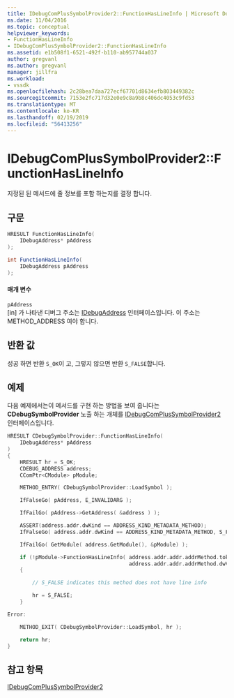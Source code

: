 ```yaml
---
title: IDebugComPlusSymbolProvider2::FunctionHasLineInfo | Microsoft Docs
ms.date: 11/04/2016
ms.topic: conceptual
helpviewer_keywords:
- FunctionHasLineInfo
- IDebugComPlusSymbolProvider2::FunctionHasLineInfo
ms.assetid: e1b508f1-6521-492f-b110-ab957744a037
author: gregvanl
ms.author: gregvanl
manager: jillfra
ms.workload:
- vssdk
ms.openlocfilehash: 2c28bea7daa727ecf67701d8634efb803449382c
ms.sourcegitcommit: 7153e2fc717d32e0e9c8a9b8c406dc4053c9fd53
ms.translationtype: MT
ms.contentlocale: ko-KR
ms.lasthandoff: 02/19/2019
ms.locfileid: "56413256"
---
```

# <a name="idebugcomplussymbolprovider2functionhaslineinfo"></a>IDebugComPlusSymbolProvider2::FunctionHasLineInfo
지정된 된 메서드에 줄 정보를 포함 하는지를 결정 합니다.

## <a name="syntax"></a>구문

```cpp
HRESULT FunctionHasLineInfo(
    IDebugAddress* pAddress
);
```

```csharp
int FunctionHasLineInfo(
    IDebugAddress pAddress
);
```

#### <a name="parameters"></a>매개 변수
`pAddress`  
[in] 가 나타낸 디버그 주소는 [IDebugAddress](../../../extensibility/debugger/reference/idebugaddress.md) 인터페이스입니다. 이 주소는 METHOD_ADDRESS 여야 합니다.

## <a name="return-value"></a>반환 값
성공 하면 반환 `S_OK`이 고, 그렇지 않으면 반환 `S_FALSE`합니다.

## <a name="example"></a>예제
다음 예제에서는이 메서드를 구현 하는 방법을 보여 줍니다는 **CDebugSymbolProvider** 노출 하는 개체를 [IDebugComPlusSymbolProvider2](../../../extensibility/debugger/reference/idebugcomplussymbolprovider2.md) 인터페이스입니다.

```cpp
HRESULT CDebugSymbolProvider::FunctionHasLineInfo(
    IDebugAddress* pAddress
)
{
    HRESULT hr = S_OK;
    CDEBUG_ADDRESS address;
    CComPtr<CModule> pModule;

    METHOD_ENTRY( CDebugSymbolProvider::LoadSymbol );

    IfFalseGo( pAddress, E_INVALIDARG );

    IfFailGo( pAddress->GetAddress( &address ) );

    ASSERT(address.addr.dwKind == ADDRESS_KIND_METADATA_METHOD);
    IfFalseGo( address.addr.dwKind == ADDRESS_KIND_METADATA_METHOD, S_FALSE );

    IfFailGo( GetModule( address.GetModule(), &pModule) );

    if (!pModule->FunctionHasLineInfo( address.addr.addr.addrMethod.tokMethod,
                                       address.addr.addr.addrMethod.dwVersion))
    {

        // S_FALSE indicates this method does not have line info

        hr = S_FALSE;
    }

Error:

    METHOD_EXIT( CDebugSymbolProvider::LoadSymbol, hr );

    return hr;
}
```

## <a name="see-also"></a>참고 항목
[IDebugComPlusSymbolProvider2](../../../extensibility/debugger/reference/idebugcomplussymbolprovider2.md)
